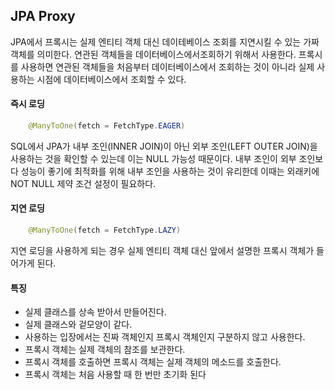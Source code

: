 ## JPA Proxy

JPA에서 프록시는 실제 엔티티 객체 대신 데이테베이스 조회를 지연시킬 수 있는 가짜 객체를 의미한다.
연관된 객체들을 데이터베이스에서조회하기 위해서 사용한다.
프록시를 사용하면 연관된 객체들을 처음부터 데이터베이스에서 조회하는 것이 아니라 실제 사용하는 시점에 데이터베이스에서 조회할 수 있다.

#### 즉시 로딩

```java
    @ManyToOne(fetch = FetchType.EAGER)

```

SQL에서 JPA가 내부 조인(INNER JOIN)이 아닌 외부 조인(LEFT OUTER JOIN)을 사용하는 것을 확인할 수 있는데 이는 NULL 가능성 때문이다. 
내부 조인이 외부 조인보다 성능이 좋기에 최적화를 위해 내부 조인을 사용하는 것이 유리한데 이때는 외래키에 NOT NULL 제약 조건 설정이 필요하다.

#### 지연 로딩

```java
    @ManyToOne(fetch = FetchType.LAZY)
```
지연 로딩을 사용하게 되는 경우 실제 엔티티 객체 대신 앞에서 설명한 프록시 객체가 들어가게 된다.

#### 특징

- 실제 클래스를 상속 받아서 만들어진다.
- 실제 클래스와 겉모양이 같다.
- 사용하는 입장에서는 진짜 객체인지 프록시 객체인지 구분하지 않고 사용한다.
- 프록시 객체는 실제 객체의 참조를 보관한다.
- 프록시 객체를 호출하면 프록시 객체는 실제 객체의 메소드를 호출한다.
- 프록시 객체는 처음 사용할 때 한 번만 초기화 된다

